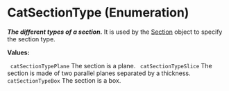 # CatSectionType (Enumeration)

**_The different types of a section._**
It is used by the [Section](../SpaceAnalysisInterfaces/interface_Section_11089.md) object to specify the section type.

**Values:**

` catSectionTypePlane`      The section is a plane.
` catSectionTypeSlice`      The section is made of two parallel planes separated by a thickness.
` catSectionTypeBox`      The section is a box.